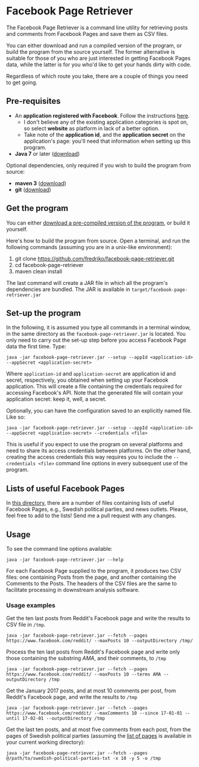 # Facebook Page Retriever

The Facebook Page Retriever is a command line utility for retrieving posts and comments from Facebook Pages and save them as CSV files.

You can either download and run a compiled version of the program, or build the program from the source yourself. The former
alternative is suitable for those of you who are just interested in getting Facebook Pages data, while the latter is
for you who'd like to get your hands dirty with code.

Regardless of which route you take, there are a couple of things you need to get going.

## Pre-requisites

 * An **application registered with Facebook**. Follow the instructions [here](https://developers.facebook.com/docs/apps/register). 
    * I don't believe any of the existing application categories is spot on, so select **website** as platform in lack of a better option.
    * Take note of the **application id**, and the **application secret** on the application's page: you'll need that information when setting up this program.
  * **Java 7** or later ([download](http://www.oracle.com/technetwork/java/javase/downloads/index.html))
  
  Optional dependencies, only required if you wish to build the program from source:
  
  * **maven 3** ([download](https://maven.apache.org/download.cgi))
  * **git** ([download](https://git-scm.com/downloads))

## Get the program

You can either [download a pre-compiled version of the program](bin/facebook-page-retriever.jar), or build it yourself.

Here's how to build the program from source. Open a terminal, and run the following commands (assuming you are in a unix-like environment):

 1. git clone https://github.com/fredriko/facebook-page-retriever.git
 2. cd facebook-page-retriever
 3. maven clean install

The last command will create a JAR file in which all the program's dependencies are bundled. The JAR is available in `target/facebook-page-retriever.jar`

## Set-up the program

In the following, it is assumed you type all commands in a terminal window, in the same directory as the `facebook-page-retriever.jar` is located. 
You only need to carry out the set-up step before you access Facebook Page data the first time. Type: 
 
 ```
 java -jar facebook-page-retriever.jar --setup --appId <application-id> --appSecret <application-secret>
 ```

Where `application-id` and `application-secret` are  application id and secret, respectively, you obtained when setting up your Facebook application. 
This will create a file containing the credentials required for accessing Facebook's API. Note that the generated file will
 contain your application secret: keep it, well, a secret.
 
 Optionally, you can have the configuration saved to an explicitly named file. Like so:
 
 ```
 java -jar facebook-page-retriever.jar --setup --appId <application-id> --appSecret <application-secret> --credentials <file>
 ```
 
 This is useful if you expect to use the program on several platforms and need to share its access credentials between platforms. 
 On the other hand, creating the access credentials this way requires you to include the `--credentials <file>` command 
 line options in every subsequent use of the program.
  
## Lists of useful Facebook Pages

In [this directory](pages/), there are a number of files containing lists of useful Facebook Pages, e.g., Swedish political 
parties, and news outlets. Please, feel free to add to the lists! Send me a pull request with any changes.

## Usage

To see the command line options available:

```java -jar facebook-page-retriever.jar --help```

For each Facebook Page supplied to the program, it produces two CSV files: one containing Posts from the page, and
another containing the Comments to the Posts. The headers of the CSV files are the same to facilitate processing in
downstream analysis software.

### Usage examples

Get the ten last posts from Reddit's Facebook page and write the results to CSV file in `/tmp`.

```java -jar facebook-page-retriever.jar --fetch --pages https://www.facebook.com/reddit/ --maxPosts 10 --outputDirectory /tmp/```


Process the ten last posts from Reddit's Facebook page and write only those containing the substring *AMA*, and their comments, to `/tmp`

```java -jar facebook-page-retriever.jar --fetch --pages https://www.facebook.com/reddit/ --maxPosts 10 --terms AMA --outputDirectory /tmp``` 


Get the January 2017 posts, and at most 10 comments per post, from Reddit's Facebook page, and write the results to `/tmp`

```java -jar facebook-page-retriever.jar --fetch --pages https://www.facebook.com/reddit/ --maxComments 10 --since 17-01-01 --until 17-02-01 --outputDirectory /tmp``` 

Get the last ten posts, and at most five comments from each post, from the pages of Swedish political parties (assuming the [list of pages](pages/swedish-political-parties.txt) 
is available in your current working directory):
 
```java -jar facebook-page-retriever.jar --fetch --pages @/path/to/swedish-political-parties-txt -x 10 -y 5 -o /tmp``` 
 
 

